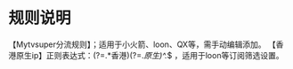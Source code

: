 # 规则说明
【Mytvsuper分流规则】；适用于小火箭、loon、QX等，需手动编辑添加。
【香港原生ip】正则表达式：(?=.*香港)(?=.*原生)^.*$ ，适用于loon等订阅筛选设置。
